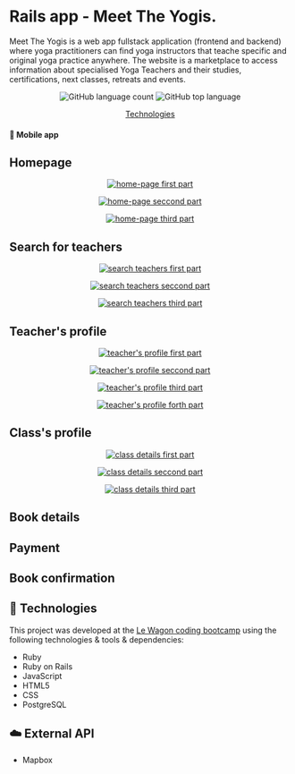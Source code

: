 
# Rails app - Meet The Yogis.

Meet The Yogis is a web app fullstack application (frontend and backend) where yoga practitioners can find yoga instructors that teache specific and original yoga practice anywhere. The website is a marketplace to access information about specialised Yoga Teachers and their studies, certifications, next classes, retreats and events.


<p align="center">
    <img alt="GitHub language count" src="https://img.shields.io/github/languages/count/jencall/meet-the-yogis">
    <img alt="GitHub top language" src="https://img.shields.io/github/languages/top/jencall/meet-the-yogis">
</p>

<p align="center">
  <a href="#rocket-technologies"> Technologies </a>
</p>

#### :iphone: Mobile app

## Homepage
<p align="center">
    <a href="https://ibb.co/6nHGSkk"><img src="https://i.ibb.co/PmcJydd/1-meet-yogis.png" alt="home-page first part" border="0"></a>
</p>
<p align="center">
    <a href="https://ibb.co/XyShzyn"><img src="https://i.ibb.co/4sP6jsb/2-meet-yogis.png" alt="home-page seccond part" border="0"></a>
</p>
<p align="center">
    <a href="https://ibb.co/YpFTdFF"><img src="https://i.ibb.co/MMx51xx/3-meet-yogis.png" alt="home-page third part" border="0"></a>
</p>

## Search for teachers
<p align="center">
    <a href="https://ibb.co/CwXnRgg"><img src="https://i.ibb.co/Bf7g0bb/1-search-teachers.png" alt="search teachers first part" border="0"></a>
</p> 
<p align="center">
    <a href="https://ibb.co/6sHVqSG"><img src="https://i.ibb.co/BsydYJv/2-search-teachers.png" alt="search teachers seccond part" border="0"></a>
</p>  
<p align="center">
    <a href="https://ibb.co/z2Rpdn3"><img src="https://i.ibb.co/vdPp9wN/3-search-teachers.png" alt="search teachers third part" border="0"></a>
</p> 

## Teacher's profile
<p align="center">
    <a href="https://ibb.co/b7hm3G4"><img src="https://i.ibb.co/g6197c0/1-teachers-profile.png" alt="teacher's profile first part" border="0"></a>
</p> 
<p align="center">
    <a href="https://ibb.co/3dnXSKq"><img src="https://i.ibb.co/jfSK3t2/2-teachers-profile.png" alt="teacher's profile seccond part" border="0"></a>
</p>
<p align="center">
    <a href="https://ibb.co/MN5S41f"><img src="https://i.ibb.co/VBp9ZCx/3-teachers-profile.png" alt="teacher's profile third part" border="0"></a>
</p>
<p align="center">
    <a href="https://ibb.co/ZJfFyQN"><img src="https://i.ibb.co/X4WKmnV/4-teachers-profile.png" alt="teacher's profile forth part" border="0"></a>
</p>

## Class's profile
<p align="center">
    <a href="https://ibb.co/stDRr65"><img src="https://i.ibb.co/V3h98QH/1-class.png" alt="class details first part" border="0"></a>
</p> 
<p align="center">
    <a href="https://ibb.co/xz24gZW"><img src="https://i.ibb.co/VMLKC6R/2-class.png" alt="class details seccond part" border="0"></a>
</p> 
<p align="center">
    <a href="https://ibb.co/nm0147b"><img src="https://i.ibb.co/sRP1cK2/3-class.png" alt="class details third part" border="0"></a>
</p> 

## Book details


## Payment


## Book confirmation



## :rocket: Technologies

This project was developed at the [Le Wagon coding bootcamp](https://www.lewagon.com) using the following technologies & tools & dependencies:

-  Ruby
-  Ruby on Rails
-  JavaScript
-  HTML5
-  CSS
-  PostgreSQL


## :cloud: External API

-  Mapbox



